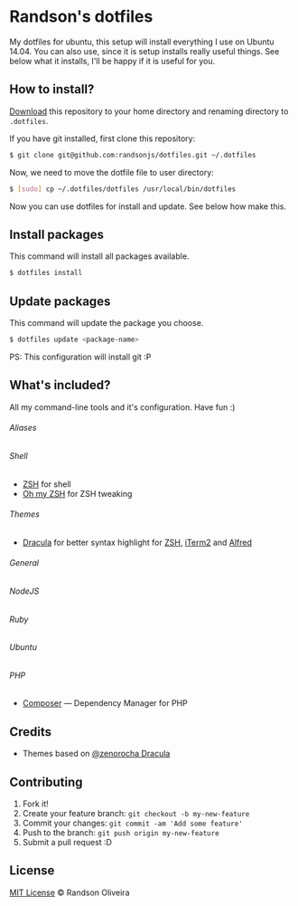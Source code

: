 # Randson's dotfiles

My dotfiles for ubuntu, this setup will install everything I use on Ubuntu 14.04. You can also use, since it is setup installs really useful things. See below what it installs, I'll be happy if it is useful for you.

## How to install?

[Download](https://github.com/randsonjs/dotfiles/archive/master.zip) this repository to your home directory and renaming directory to `.dotfiles`.

If you have git installed, first clone this repository:

```sh
$ git clone git@github.com:randsonjs/dotfiles.git ~/.dotfiles
```

Now, we need to move the dotfile file to user directory:

```sh
$ [sudo] cp ~/.dotfiles/dotfiles /usr/local/bin/dotfiles
```

Now you can use dotfiles for install and update. See below how make this.

## Install packages

This command will install all packages available.

```sh
$ dotfiles install
```

## Update packages

This command will update the package you choose.

```sh
$ dotfiles update <package-name>
```

PS: This configuration will install git :P

## What's included?

All my command-line tools and it's configuration. Have fun :)

###### Aliases

###### Shell

* [ZSH](http://zsh.org/) for shell
* [Oh my ZSH](https://github.com/robbyrussell/oh-my-zsh) for ZSH tweaking

###### Themes

* [Dracula]() for better syntax highlight for [ZSH](http://zsh.org/), [iTerm2](http://www.iterm2.com/) and [Alfred](http://www.alfredapp.com/)

###### General

###### NodeJS

###### Ruby

###### Ubuntu

###### PHP

* [Composer](http://getcomposer.org) &mdash; Dependency Manager for PHP

## Credits

* Themes based on [@zenorocha Dracula](https://github.com/zenorocha/dracula-theme)

## Contributing

1. Fork it!
2. Create your feature branch: `git checkout -b my-new-feature`
3. Commit your changes: `git commit -am 'Add some feature'`
4. Push to the branch: `git push origin my-new-feature`
5. Submit a pull request :D

## License
[MIT License](./LICENSE) © Randson Oliveira
